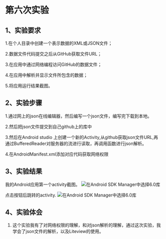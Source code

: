 ﻿# 第六次实验 

## 1、实验要求 
1.在个人目录中创建一个表示数据的XML或JSON文件；

2.数据文件代码提交之后从GitHub获取文件URL；

3.在应用中通过网络编程访问GitHub的数据文件；

4.在应用中解析并显示文件所包含的数据；

5.将应用运行结果截图。

## 2、实验步骤 
1.通过网上的json在线编辑器，然后编写一个json文件，编写完下载到本地。

2.然后把json文件提交到自己github上的库中

3.然后在Android studio 上创建一个新的Activity,从github获取json文件URL,再通过BufferedReader对服务器的流进行读取，再调用函数进行json解析。

4.在AndroidManifest.xml添加对应代码获取网络权限



## 3、实验结果 
我的Android应用第一个activity截图。
![在Android SDK Manager中选择6.0库](https://raw.githubusercontent.com/chinesehope/android-labs-2018/master/soft1614080902345/%E5%AE%9E%E9%AA%8C6%E6%88%AA%E5%9B%BE2.jpg "配置教育网下载代理")

点击按钮后跳转的activity.
![在Android SDK Manager中选择6.0库](https://raw.githubusercontent.com/chinesehope/android-labs-2018/master/soft1614080902345/%E5%AE%9E%E9%AA%8C6%E6%88%AA%E5%9B%BE1.jpg "配置教育网下载代理")

## 4、实验体会 
1. 这个实验我有了对网络权限的理解，和对json解析的理解，通过这次实验，我学会了json文件的解析，以及Liteview的使用。
